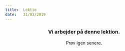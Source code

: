 ```yaml
---
title:  Lektie
date:   31/03/2019
---
```


### <center>Vi arbejder på denne lektion.</center>
<center>Prøv igen senere.</center>